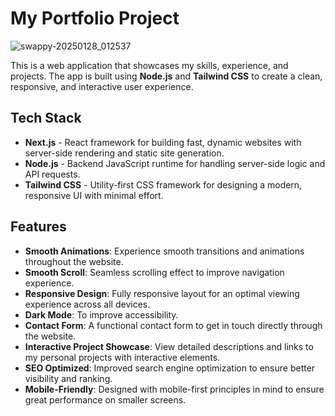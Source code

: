# My Portfolio Project

![swappy-20250128_012537](https://github.com/user-attachments/assets/cc73cfb6-3f7f-4569-a047-09c0c4de1f33)


This is a web application that showcases my skills, experience, and projects. The app is built using **Node.js** and **Tailwind CSS** to create a clean, responsive, and interactive user experience.

## Tech Stack

- **Next.js** - React framework for building fast, dynamic websites with server-side rendering and static site generation.
- **Node.js** - Backend JavaScript runtime for handling server-side logic and API requests.
- **Tailwind CSS** - Utility-first CSS framework for designing a modern, responsive UI with minimal effort.

## Features

- **Smooth Animations**: Experience smooth transitions and animations throughout the website.
- **Smooth Scroll**: Seamless scrolling effect to improve navigation experience.
- **Responsive Design**: Fully responsive layout for an optimal viewing experience across all devices.
- **Dark Mode**: To improve accessibility.
- **Contact Form**: A functional contact form to get in touch directly through the website.
- **Interactive Project Showcase**: View detailed descriptions and links to my personal projects with interactive elements.
- **SEO Optimized**: Improved search engine optimization to ensure better visibility and ranking.
- **Mobile-Friendly**: Designed with mobile-first principles in mind to ensure great performance on smaller screens.

